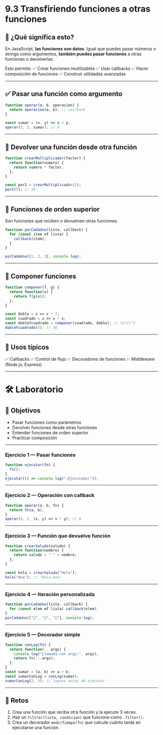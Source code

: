 # 9.3 Transfiriendo funciones a otras funciones

## 🧠 ¿Qué significa esto?

En JavaScript, **las funciones son datos**. Igual que puedes pasar números o strings como argumentos, **también puedes pasar funciones** a otras funciones o devolverlas.

Esto permite:
✅ Crear funciones reutilizables
✅ Usar callbacks
✅ Hacer composición de funciones
✅ Construir utilidades avanzadas

---

## ✅ Pasar una función como argumento

```js
function operar(a, b, operacion) {
  return operacion(a, b); // callback
}

const sumar = (x, y) => x + y;
operar(5, 3, sumar); // 8
```

---

## 🔁 Devolver una función desde otra función

```js
function crearMultiplicador(factor) {
  return function(numero) {
    return numero * factor;
  };
}

const por2 = crearMultiplicador(2);
por2(5); // 10
```

---

## 🎯 Funciones de orden superior

Son funciones que reciben o devuelven otras funciones.

```js
function porCadaUno(lista, callback) {
  for (const item of lista) {
    callback(item);
  }
}

porCadaUno([1, 2, 3], console.log);
```

---

## 🔗 Componer funciones

```js
function componer(f, g) {
  return function(x) {
    return f(g(x));
  };
}

const doble = x => x * 2;
const cuadrado = x => x * x;
const dobleYcuadrado = componer(cuadrado, doble); // (x*2)^2
dobleYcuadrado(3); // 36
```

---

## 🧭 Usos típicos

✅ Callbacks
✅ Control de flujo
✅ Decoradores de funciones
✅ Middleware (Node.js, Express)

---

# 🛠 Laboratorio

## 🎯 Objetivos

* Pasar funciones como parámetros
* Devolver funciones desde otras funciones
* Entender funciones de orden superior
* Practicar composición

---

### Ejercicio 1 — Pasar funciones

```js
function ejecutar(fn) {
  fn();
}
ejecutar(() => console.log("¡Ejecutado!"));
```

---

### Ejercicio 2 — Operación con callback

```js
function operar(a, b, fn) {
  return fn(a, b);
}
operar(4, 2, (x, y) => x * y); // 8
```

---

### Ejercicio 3 — Función que devuelve función

```js
function crearSaludo(saludo) {
  return function(nombre) {
    return saludo + " " + nombre;
  };
}

const hola = crearSaludo("Hola");
hola("Ana"); // "Hola Ana"
```

---

### Ejercicio 4 — Iteración personalizada

```js
function porCadaUno(lista, callback) {
  for (const elem of lista) callback(elem);
}
porCadaUno(["🍎", "🍌", "🍇"], console.log);
```

---

### Ejercicio 5 — Decorador simple

```js
function conLog(fn) {
  return function(...args) {
    console.log("Llamada con args:", args);
    return fn(...args);
  };
}
const sumar = (a, b) => a + b;
const sumarConLog = conLog(sumar);
sumarConLog(2, 3); // loguea antes de ejecutar
```

---

## 🚀 Retos

1. Crea una función que reciba otra función y la ejecute 3 veces.
2. Haz un `filtrar(lista, condicion)` que funcione como `.filter()`.
3. Crea un decorador `medirTiempo(fn)` que calcule cuánto tarda en ejecutarse una función.